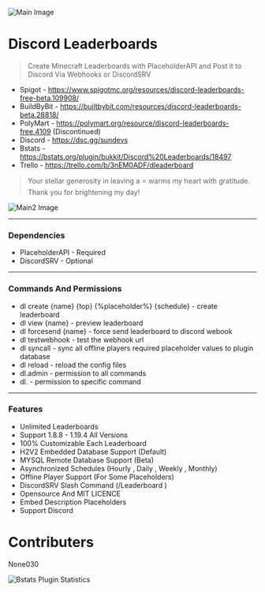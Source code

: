 ![Main Image](https://cdn.discordapp.com/attachments/1074520108514431026/1108474446987141261/Group_9.png "Discord Leaderboards")
# Discord Leaderboards

> Create Minecraft Leaderboards with PlaceholderAPI and Post it to Discord Via Webhooks or DiscordSRV
* Spigot - https://www.spigotmc.org/resources/discord-leaderboards-free-beta.109908/
* BuildByBit - https://builtbybit.com/resources/discord-leaderboards-beta.28818/
* PolyMart - https://polymart.org/resource/discord-leaderboards-free.4109 (Discontinued)
* Discord - https://dsc.gg/sundevs
* Bstats - https://bstats.org/plugin/bukkit/Discord%20Leaderboards/18497
* Trello - https://trello.com/b/3nEM0ADF/dleaderboard
> Your stellar generosity in leaving a ⭐ warms my heart with gratitude. Thank you for brightening my day!

![Main2 Image](https://cdn.discordapp.com/attachments/1074520108514431026/1113510349686194297/Beta12.png "Discord Leaderboards")

---

### Dependencies

* PlaceholderAPI - Required
* DiscordSRV - Optional

---

### Commands And Permissions

* dl create {name} {top} {%placeholder%} {schedule} - create leaderboard
* dl view {name} - preview leaderboard
* dl forcesend {name} - force send leaderboard to discord webook
* dl testwebhook - test the webhook url
* dl syncall - sync all offline players required placeholder values to plugin database
* dl reload - reload the config files
* dl.admin - permission to all commands
* dl.<commandname> - permission to specific command

---

### Features

* Unlimited Leaderboards
* Support 1.8.8 - 1.19.4 All Versions
* 100% Customizable Each Leaderboard
* H2V2 Embedded Database Support (Default)
* MYSQL Remote Database Support (Beta)
* Asynchronized Schedules (Hourly , Daily , Weekly , Monthly)
* Offline Player Support (For Some Placeholders)
* DiscordSRV Slash Command (/Leaderboard <leaderboardname>)
* Opensource And MIT LICENCE
* Embed Description Placeholders
* Support Discord


Contributers
=======
None030

![Bstats Plugin Statistics](https://bstats.org/signatures/bukkit/Discord%20Leaderboards.svg "Plugin Statistics")
